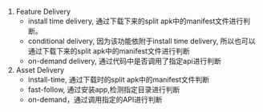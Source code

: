 1. Feature Delivery
    * install time delivery, 通过下载下来的split apk中的manifest文件进行判断。
    * conditional delivery, 因为该功能依附于install time delivery, 所以也可以通过下载下来的split apk中的manifest文件进行判断
    * on-demand delivery, 通过代码中是否调用了指定api进行判断
2. Asset Delivery
    * install-time, 通过下载时的split apk中的manifest文件判断
    * fast-follow, 通过安装app,检测指定目录进行判断
    * on-demand，通过调用指定的API进行判断